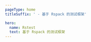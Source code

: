 ```yaml
---
pageType: home
titleSuffix: ' - 基于 Rspack 的测试框架'

hero:
  name: Rstest
  text: 基于 Rspack 的测试框架
---
```

